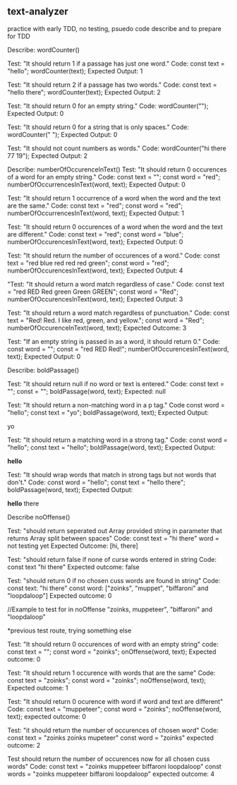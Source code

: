 ## text-analyzer

practice with early TDD, no testing, psuedo code describe and to prepare for TDD

Describe: wordCounter()

Test: "It should return 1 if a passage has just one word."
Code:
const text = "hello";
wordCounter(text);
Expected Output: 1

Test: "It should return 2 if a passage has two words."
Code:
const text = "hello there";
wordCounter(text);
Expected Output: 2

Test: "It should return 0 for an empty string."
Code: wordCounter("");
Expected Output: 0

Test: "It should return 0 for a string that is only spaces."
Code: wordCounter("            ");
Expected Output: 0

Test: "It should not count numbers as words."
Code: wordCounter("hi there 77 19");
Expected Output: 2

Describe: numberOfOccurenceInText()
Test: "It should return 0 occurences of a word for an empty string."
Code: const text = "";
const word = "red";
numberOfOccurrencesInText(word, text);
Expected Output: 0

Test: "It should return 1 occurrence of a word when the word and the text are the same."
Code:
const text = "red";
const word = "red";
numberOfOccurrencesInText(word, text);
Expected Output: 1

Test: "It should return 0 occurences of a word when the word and the text are different."
Code:
const text = "red";
const word = "blue";
numberOfOccurencesInText(word, text);
Expected Output: 0

Test: "It should return the number of occurences of a word."
Code:
const text = "red blue red red red green";
const word = "red";
numberOfOccurencesInText(word, text);
Expected Output: 4

"Test: "It should return a word match regardless of case."
Code:
const text = "red RED Red green Green GREEN";
const word = "Red";
numberOfOccurencesInText(word, text);
Expected Output: 3

Test: "It should return a word match regardless of punctuation."
Code:
const text = "Red! Red. I like red, green, and yellow.";
const word = "Red";
numberOfOccurenceInText(word, text);
Expected Outcome: 3

Test: "If an empty string is passed in as a word, it should return 0."
Code:
const word = "";
const = "red RED Red!";
numberOfOccurencesInText(word, text);
Expected Output: 0 

Describe: boldPassage()

Test: "It should return null if no word or text is entered."
Code:
const text = "";
const = "";
boldPassage(word, text);
Expected: null

Test: "It should return a non-matching word in a p tag."
Code
const word = "hello";
const text = "yo";
boldPassage(word, text);
Expected Output: <p>yo</p>

Test: "It should return a matching word in a strong tag."
Code:
const word = "hello";
const text = "hello";
boldPassage(word, text);
Expected Output: <p><strong>hello</strong></p>

Test: "It should wrap words that match in strong tags but not words that don't."
Code:
const word = "hello";
const text = "hello there";
boldPassage(word, text);
Expected Output: <p><strong>hello</strong> there</p>


Describe noOffense()

Test: "should return seperated out Array provided string in parameter that returns Array split between spaces"
Code:
const text = "hi there"
word = not testing yet
Expected Outcome: [hi, there]

 Test: "should return false if none of curse words entered in string
 Code:
 const text "hi there"
 Expected outcome: false
 
 
 
 
 Test: "should return 0 if no chosen cuss words are found in string"
 Code:
 const text: "hi there"
 const word: ["zoinks", "muppet", "biffaroni" and "loopdaloop"]
 Expected outcome: 0






 //Example to test for in noOffense "zoinks, muppeteer", "biffaroni" and "loopdaloop"














*previous test route, trying something else

Test: "It should return 0 occurences of word with an empty string"
code:
const text = "";
const word = "zoinks";
onOffense(word, text);
Expected outcome: 0

Test: "It should return 1 occurence with words that are the same"
Code:
const text = "zoinks";
const word = "zoinks";
noOffense(word, text);
Expected outcome: 1

Test: "It should return 0 ocurence with word if word and text are different"
Code:
const text = "muppeteer";
const word = "zoinks";
noOffense(word, text);
expected outcome: 0

Test: "it should return the number of occurences of chosen word"
Code:
const text = "zoinks zoinks mupeteer"
const word = "zoinks"
expected outcome: 2

Test should return the number of occurences now for all chosen cuss words"
Code:
const text = "zoinks muppeteer biffaroni loopdaloop"
const words = "zoinks muppeteer biffaroni loopdaloop"
expected outcome: 4



